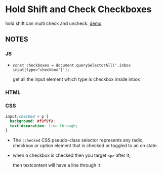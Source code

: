 # Hold Shift and Check Checkboxes

hold shift can multi check and uncheck.
[demo](https://zzkzzzz.github.io/JavaScript30-Challenge/10%20-%20Hold%20Shift%20and%20Check%20Checkboxes/index.html)

## NOTES

### JS
  - `const checkboxes = document.querySelectorAll('.inbox input[type="checkbox"]');`
  
    get all the input element which type is checkbox inside inbox
  
### HTML
  
### CSS
```css
input:checked + p {
  background: #f9f9f9;
  text-decoration: line-through;
}
```

- The `:checked` CSS pseudo-class selector represents any radio, checkbox or option 
  element that is checked or toggled to an on state.
- when a checkbox is checked then you target `<p>` after it,
  
  then textcontent will have a line through it
